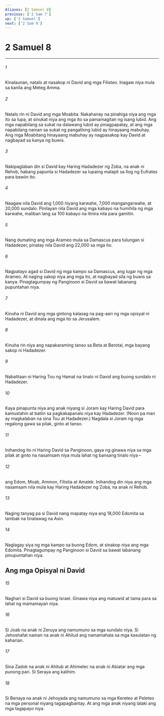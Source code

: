 ```yaml
---
Aliases: [2 Samuel 8]
previous: ['2 Sam 7']
up: ['2 Samuel']
next: ['2 Sam 9']
---
```

# 2 Samuel 8

***

###### 1
Kinalaunan, natalo at nasakop ni David ang mga Filisteo. Inagaw niya mula sa kanila ang Meteg Amma. 

###### 2
Natalo rin ni David ang mga Moabita. Nakahanay na pinahiga niya ang mga ito sa lupa, at sinukat niya ang mga ito sa pamamagitan ng isang lubid. Ang mga napabilang sa sukat na dalawang lubid ay pinagpapatay, at ang mga napabilang naman sa sukat ng pangatlong lubid ay hinayaang mabuhay. Ang mga Moabitang hinayaang mabuhay ay nagpasakop kay David at nagbayad sa kanya ng buwis. 

###### 3
Nakipaglaban din si David kay Haring Hadadezer ng Zoba, na anak ni Rehob, habang papunta si Hadadezer sa lupaing malapit sa Ilog ng Eufrates para bawiin ito. 

###### 4
Naagaw nila David ang 1,000 niyang karwahe, 7,000 mangangarwahe, at 20,000 sundalo. Pinilayan nila David ang mga kabayo na humihila ng mga karwahe, maliban lang sa 100 kabayo na itinira nila para gamitin. 

###### 5
Nang dumating ang mga Arameo mula sa Damascus para tulungan si Hadadezer, pinatay nila David ang 22,000 sa mga ito. 

###### 6
Nagpatayo agad si David ng mga kampo sa Damascus, ang lugar ng mga Arameo. At naging sakop niya ang mga ito, at nagbayad sila ng buwis sa kanya. Pinagtagumpay ng Panginoon si David sa bawat labanang pupuntahan niya. 

###### 7
Kinuha ni David ang mga gintong kalasag na pag-aari ng mga opisyal ni Hadadezer, at dinala ang mga ito sa Jerusalem. 

###### 8
Kinuha rin niya ang napakaraming tanso sa Beta at Berotai, mga bayang sakop ni Hadadezer. 

###### 9
Nabalitaan ni Haring Tou ng Hamat na tinalo ni David ang buong sundalo ni Hadadezer. 

###### 10
Kaya pinapunta niya ang anak niyang si Joram kay Haring David para kamustahin at batiin sa pagkakapanalo niya kay Hadadezer. (Noon pa man ay magkalaban na sina Tou at Hadadezer.) Nagdala si Joram ng mga regalong gawa sa pilak, ginto at tanso. 

###### 11
Inihandog ito ni Haring David sa Panginoon, gaya ng ginawa niya sa mga pilak at ginto na nasamsam niya mula lahat ng bansang tinalo niya – 

###### 12
ang Edom, Moab, Ammon, Filistia at Amalek. Inihandog din niya ang mga nasamsam nila mula kay Haring Hadadezer ng Zoba, na anak ni Rehob. 

###### 13
Naging tanyag pa si David nang mapatay niya ang 18,000 Edomita sa lambak na tinatawag na Asin. 

###### 14
Naglagay siya ng mga kampo sa buong Edom, at sinakop niya ang mga Edomita. Pinagtagumpay ng Panginoon si David sa bawat labanang pinupuntahan niya.

## Ang mga Opisyal ni David 

###### 15
Naghari si David sa buong Israel. Ginawa niya ang matuwid at tama para sa lahat ng mamamayan niya. 

###### 16
Si Joab na anak ni Zeruya ang namumuno sa mga sundalo niya. Si Jehoshafat naman na anak ni Ahilud ang namamahala sa mga kasulatan ng kaharian. 

###### 17
Sina Zadok na anak ni Ahitub at Ahimelec na anak ni Abiatar ang mga punong pari. Si Seraya ang kalihim. 

###### 18
Si Benaya na anak ni Jehoyada ang namumuno sa mga Kereteo at Peleteo na mga personal niyang tagapagbantay. At ang mga anak niyang lalaki ang mga tagapayo niya.
